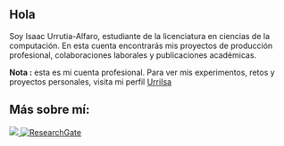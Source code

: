 ## Hola

Soy Isaac Urrutia-Alfaro, estudiante de la licenciatura en ciencias de la computación. En esta cuenta encontrarás mis proyectos de producción profesional, colaboraciones laborales y publicaciones académicas.

**Nota :** esta es mi cuenta profesional. Para ver mis experimentos, retos y proyectos personales, visita mi perfil [UrriIsa](https://github.com/UrriIsa)

## Más sobre mí: 

<p align="left"> 
  <a href="https://www.linkedin.com/in/isaac-urrutia-alfaro/"> 
    <img src="https://img.shields.io/badge/linkedin-0A66C2?style=for-the-badge&logo=linkedin&logoColor=white"> 
  </a> 
  <a href="https://www.researchgate.net/profile/Isaac-Urrutia-Alfaro" target="_blank">
    <img src="https://img.shields.io/badge/ResearchGate-00CCBB?style=for-the-badge&logo=researchgate&logoColor=white" alt="ResearchGate"/>
  </a>

</p>
